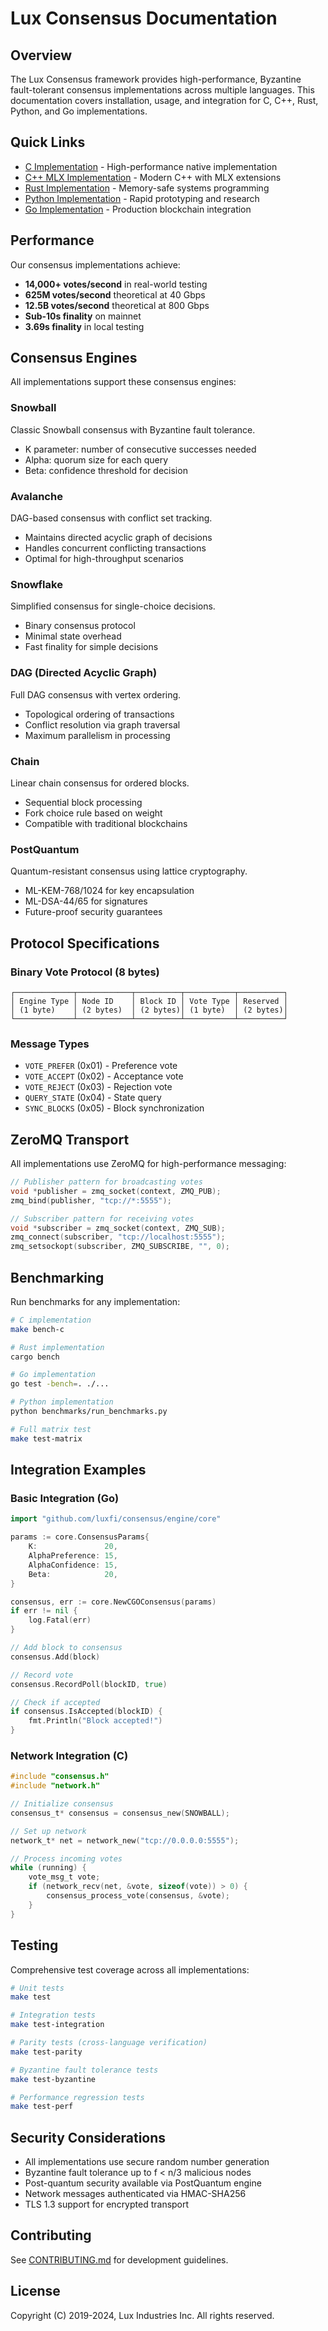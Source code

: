 # Lux Consensus Documentation

## Overview

The Lux Consensus framework provides high-performance, Byzantine fault-tolerant consensus implementations across multiple languages. This documentation covers installation, usage, and integration for C, C++, Rust, Python, and Go implementations.

## Quick Links

- [C Implementation](./c/README.md) - High-performance native implementation
- [C++ MLX Implementation](./cpp/README.md) - Modern C++ with MLX extensions
- [Rust Implementation](./rust/README.md) - Memory-safe systems programming
- [Python Implementation](./python/README.md) - Rapid prototyping and research
- [Go Implementation](./go/README.md) - Production blockchain integration

## Performance

Our consensus implementations achieve:
- **14,000+ votes/second** in real-world testing
- **625M votes/second** theoretical at 40 Gbps
- **12.5B votes/second** theoretical at 800 Gbps
- **Sub-10s finality** on mainnet
- **3.69s finality** in local testing

## Consensus Engines

All implementations support these consensus engines:

### Snowball
Classic Snowball consensus with Byzantine fault tolerance.
- K parameter: number of consecutive successes needed
- Alpha: quorum size for each query
- Beta: confidence threshold for decision

### Avalanche
DAG-based consensus with conflict set tracking.
- Maintains directed acyclic graph of decisions
- Handles concurrent conflicting transactions
- Optimal for high-throughput scenarios

### Snowflake
Simplified consensus for single-choice decisions.
- Binary consensus protocol
- Minimal state overhead
- Fast finality for simple decisions

### DAG (Directed Acyclic Graph)
Full DAG consensus with vertex ordering.
- Topological ordering of transactions
- Conflict resolution via graph traversal
- Maximum parallelism in processing

### Chain
Linear chain consensus for ordered blocks.
- Sequential block processing
- Fork choice rule based on weight
- Compatible with traditional blockchains

### PostQuantum
Quantum-resistant consensus using lattice cryptography.
- ML-KEM-768/1024 for key encapsulation
- ML-DSA-44/65 for signatures
- Future-proof security guarantees

## Protocol Specifications

### Binary Vote Protocol (8 bytes)
```
┌─────────────┬────────────┬──────────┬───────────┬──────────┐
│ Engine Type │ Node ID    │ Block ID │ Vote Type │ Reserved │
│ (1 byte)    │ (2 bytes)  │ (2 bytes)│ (1 byte)  │ (2 bytes)│
└─────────────┴────────────┴──────────┴───────────┴──────────┘
```

### Message Types
- `VOTE_PREFER` (0x01) - Preference vote
- `VOTE_ACCEPT` (0x02) - Acceptance vote
- `VOTE_REJECT` (0x03) - Rejection vote
- `QUERY_STATE` (0x04) - State query
- `SYNC_BLOCKS` (0x05) - Block synchronization

## ZeroMQ Transport

All implementations use ZeroMQ for high-performance messaging:

```c
// Publisher pattern for broadcasting votes
void *publisher = zmq_socket(context, ZMQ_PUB);
zmq_bind(publisher, "tcp://*:5555");

// Subscriber pattern for receiving votes
void *subscriber = zmq_socket(context, ZMQ_SUB);
zmq_connect(subscriber, "tcp://localhost:5555");
zmq_setsockopt(subscriber, ZMQ_SUBSCRIBE, "", 0);
```

## Benchmarking

Run benchmarks for any implementation:

```bash
# C implementation
make bench-c

# Rust implementation
cargo bench

# Go implementation
go test -bench=. ./...

# Python implementation
python benchmarks/run_benchmarks.py

# Full matrix test
make test-matrix
```

## Integration Examples

### Basic Integration (Go)
```go
import "github.com/luxfi/consensus/engine/core"

params := core.ConsensusParams{
    K:               20,
    AlphaPreference: 15,
    AlphaConfidence: 15,
    Beta:            20,
}

consensus, err := core.NewCGOConsensus(params)
if err != nil {
    log.Fatal(err)
}

// Add block to consensus
consensus.Add(block)

// Record vote
consensus.RecordPoll(blockID, true)

// Check if accepted
if consensus.IsAccepted(blockID) {
    fmt.Println("Block accepted!")
}
```

### Network Integration (C)
```c
#include "consensus.h"
#include "network.h"

// Initialize consensus
consensus_t* consensus = consensus_new(SNOWBALL);

// Set up network
network_t* net = network_new("tcp://0.0.0.0:5555");

// Process incoming votes
while (running) {
    vote_msg_t vote;
    if (network_recv(net, &vote, sizeof(vote)) > 0) {
        consensus_process_vote(consensus, &vote);
    }
}
```

## Testing

Comprehensive test coverage across all implementations:

```bash
# Unit tests
make test

# Integration tests
make test-integration

# Parity tests (cross-language verification)
make test-parity

# Byzantine fault tolerance tests
make test-byzantine

# Performance regression tests
make test-perf
```

## Security Considerations

- All implementations use secure random number generation
- Byzantine fault tolerance up to f < n/3 malicious nodes
- Post-quantum security available via PostQuantum engine
- Network messages authenticated via HMAC-SHA256
- TLS 1.3 support for encrypted transport

## Contributing

See [CONTRIBUTING.md](../CONTRIBUTING.md) for development guidelines.

## License

Copyright (C) 2019-2024, Lux Industries Inc. All rights reserved.
